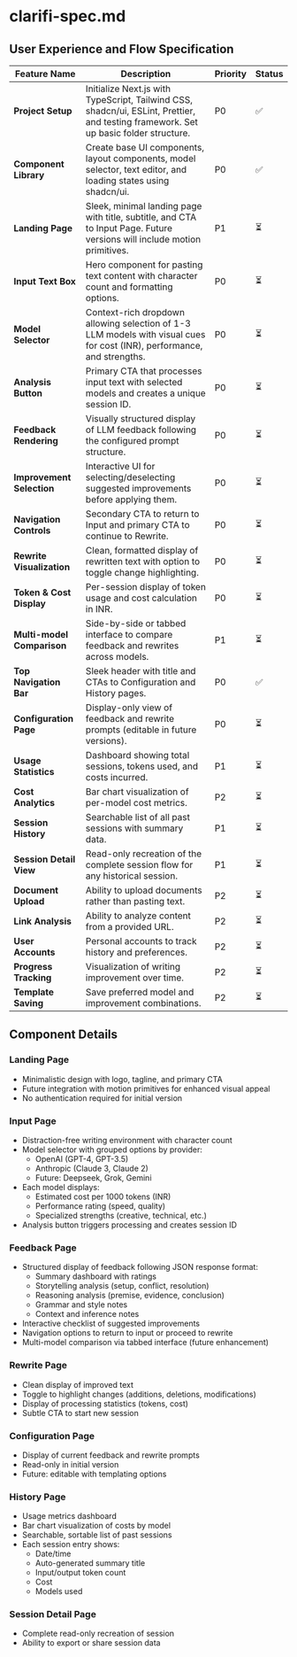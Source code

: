 # clarifi-spec.md

## User Experience and Flow Specification

| Feature Name | Description | Priority | Status |
|-------------|-------------|----------|--------|
| **Project Setup** | Initialize Next.js with TypeScript, Tailwind CSS, shadcn/ui, ESLint, Prettier, and testing framework. Set up basic folder structure. | P0 | ✅ |
| **Component Library** | Create base UI components, layout components, model selector, text editor, and loading states using shadcn/ui. | P0 | ✅ |
| **Landing Page** | Sleek, minimal landing page with title, subtitle, and CTA to Input Page. Future versions will include motion primitives. | P1 | ⏳ |
| **Input Text Box** | Hero component for pasting text content with character count and formatting options. | P0 | ⏳ |
| **Model Selector** | Context-rich dropdown allowing selection of 1-3 LLM models with visual cues for cost (INR), performance, and strengths. | P0 | ⏳ |
| **Analysis Button** | Primary CTA that processes input text with selected models and creates a unique session ID. | P0 | ⏳ |
| **Feedback Rendering** | Visually structured display of LLM feedback following the configured prompt structure. | P0 | ⏳ |
| **Improvement Selection** | Interactive UI for selecting/deselecting suggested improvements before applying them. | P0 | ⏳ |
| **Navigation Controls** | Secondary CTA to return to Input and primary CTA to continue to Rewrite. | P0 | ⏳ |
| **Rewrite Visualization** | Clean, formatted display of rewritten text with option to toggle change highlighting. | P0 | ⏳ |
| **Token & Cost Display** | Per-session display of token usage and cost calculation in INR. | P0 | ⏳ |
| **Multi-model Comparison** | Side-by-side or tabbed interface to compare feedback and rewrites across models. | P1 | ⏳ |
| **Top Navigation Bar** | Sleek header with title and CTAs to Configuration and History pages. | P0 | ✅ |
| **Configuration Page** | Display-only view of feedback and rewrite prompts (editable in future versions). | P0 | ⏳ |
| **Usage Statistics** | Dashboard showing total sessions, tokens used, and costs incurred. | P1 | ⏳ |
| **Cost Analytics** | Bar chart visualization of per-model cost metrics. | P2 | ⏳ |
| **Session History** | Searchable list of all past sessions with summary data. | P1 | ⏳ |
| **Session Detail View** | Read-only recreation of the complete session flow for any historical session. | P1 | ⏳ |
| **Document Upload** | Ability to upload documents rather than pasting text. | P2 | ⏳ |
| **Link Analysis** | Ability to analyze content from a provided URL. | P2 | ⏳ |
| **User Accounts** | Personal accounts to track history and preferences. | P2 | ⏳ |
| **Progress Tracking** | Visualization of writing improvement over time. | P2 | ⏳ |
| **Template Saving** | Save preferred model and improvement combinations. | P2 | ⏳ |

## Component Details

### Landing Page
- Minimalistic design with logo, tagline, and primary CTA
- Future integration with motion primitives for enhanced visual appeal
- No authentication required for initial version

### Input Page
- Distraction-free writing environment with character count
- Model selector with grouped options by provider:
  - OpenAI (GPT-4, GPT-3.5)
  - Anthropic (Claude 3, Claude 2)
  - Future: Deepseek, Grok, Gemini
- Each model displays:
  - Estimated cost per 1000 tokens (INR)
  - Performance rating (speed, quality)
  - Specialized strengths (creative, technical, etc.)
- Analysis button triggers processing and creates session ID

### Feedback Page
- Structured display of feedback following JSON response format:
  - Summary dashboard with ratings
  - Storytelling analysis (setup, conflict, resolution)
  - Reasoning analysis (premise, evidence, conclusion)
  - Grammar and style notes
  - Context and inference notes
- Interactive checklist of suggested improvements
- Navigation options to return to input or proceed to rewrite
- Multi-model comparison via tabbed interface (future enhancement)

### Rewrite Page
- Clean display of improved text
- Toggle to highlight changes (additions, deletions, modifications)
- Display of processing statistics (tokens, cost)
- Subtle CTA to start new session

### Configuration Page
- Display of current feedback and rewrite prompts
- Read-only in initial version
- Future: editable with templating options

### History Page
- Usage metrics dashboard
- Bar chart visualization of costs by model
- Searchable, sortable list of past sessions
- Each session entry shows:
  - Date/time
  - Auto-generated summary title
  - Input/output token count
  - Cost
  - Models used

### Session Detail Page
- Complete read-only recreation of session
- Ability to export or share session data
